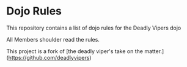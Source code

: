 Dojo Rules
==========

This repository contains a list of dojo rules for the Deadly Vipers dojo

All Members shoulder read the rules.

This project is a fork of [the deadly viper's take on the matter.] (https://github.com/deadlyvipers)
